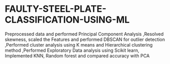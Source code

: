 # FAULTY-STEEL-PLATE-CLASSIFICATION-USING-ML
Preprocessed data and performed Principal Component Analysis  ,Resolved skewness, scaled the Features and performed DBSCAN for outlier detection ,Performed cluster analysis using K means and Hierarchical clustering method ,Performed Exploratory Data analysis using Scikit learn, Implemented KNN, Random forest and compared accuracy with PCA
